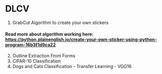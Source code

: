 # DLCV
1. GrabCut Algorithm to create your own stickers 
#### Read more about algorithm working here: https://python.plainenglish.io/create-your-own-sticker-using-python-program-16b3f1d9ca22
2. Outline Extraction From Forms
3. CIFAR-10 Classification 
4. Dogs and Cats Classification - Transfer Learning - VGG16
